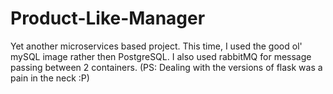 # Product-Like-Manager
Yet another microservices based project. This time, I used the good ol' mySQL image rather then PostgreSQL. I also used rabbitMQ for message passing between 2 containers. (PS: Dealing with the versions of flask was a pain in the neck :P)
